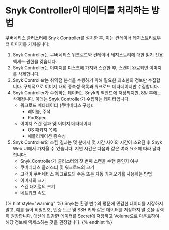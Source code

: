 # Snyk Controller이 데이터를 처리하는 방법

쿠버네티스 클러스터에 Snyk Controller를 설치한 후, 이는 컨테이너 레지스트리로부터 이미지를 가져옵니다:

1. Snyk Controller는 쿠버네티스 워크로드와 컨테이너 레지스트리에 대한 읽기 전용 액세스 권한을 갖습니다.
2. Snyk Controller는 이미지를 디스크에 가져와 스캔한 후, 스캔이 완료되면 이미지를 삭제합니다.
3. Snyk Controller는 취약점 분석을 수행하기 위해 필요한 최소한의 정보만 수집합니다. 구체적으로 이미지 내의 종속성 목록과 워크로드 메타데이터만 수집합니다.
4. Snyk Controller가 수집하는 데이터는 Snyk의 백엔드에 저장되지만, 8일 후에는 삭제됩니다. 아래는 Snyk Controller가 수집하는 데이터입니다:
   - 워크로드 메타데이터 (쿠버네티스 구성):
     - 레이블, 주석
     - PodSpec
   - 이미지 스캔 결과 및 이미지 메타데이터:
     - OS 패키지 목록
     - 애플리케이션 종속성
5. Snyk Controller의 스캔 결과는 몇 분에서 몇 시간 사이의 시간이 소요된 후 Snyk Web UI에서 가져올 수 있습니다. 지연 시간은 다음과 같은 여러 요소에 따라 달라집니다:
   - Snyk Controller가 클러스터의 첫 번째 스캔을 수행 중인지 여부
   - 쿠버네티스 클러스터 및 워크로드의 크기
   - 고객이 쿠버네티스 워크로드의 수동 또는 자동 가져오기를 사용하는 방법
   - 이미지의 크기
   - 스캔 대기열의 크기
   - 네트워크 속도

{% hint style="warning" %}
Snyk는 환경 변수의 평문에 민감한 데이터를 저장하지 말고, 예를 들어 비밀번호, 인증 토큰 및 SSH 키와 같은 데이터를 저장하지 말 것을 강력히 권장합니다. 대신에 민감한 데이터를 Secret에 저장하고 Volume으로 마운트하여 해당 정보에 액세스하는 것을 권장합니다.
{% endhint %}